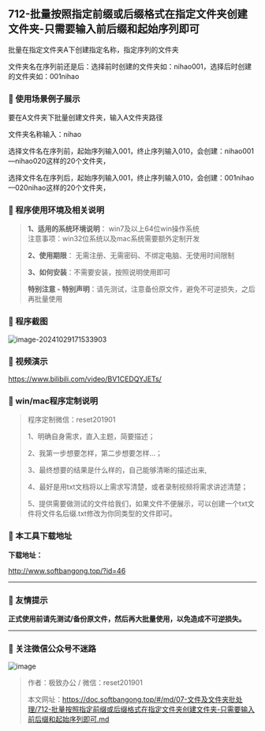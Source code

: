 ## 712-批量按照指定前缀或后缀格式在指定文件夹创建文件夹-只需要输入前后缀和起始序列即可

批量在指定文件夹A下创建指定名称，指定序列的文件夹

文件夹名在序列前还是后：选择前时创建的文件夹如：nihao001，选择后时创建的文件夹如：001nihao

### 📑 使用场景例子展示

要在A文件夹下批量创建文件夹，输入A文件夹路径

文件夹名称输入：nihao

选择文件名在序列前，起始序列输入001，终止序列输入010，会创建：nihao001—nihao020这样的20个文件夹，

选择文件名在序列后，起始序列输入001，终止序列输入010，会创建：001nihao—020nihao这样的20个文件夹，

### 📑 程序使用环境及相关说明

> **1、适用的系统环境说明**： win7及以上64位win操作系统  
> 注意事项：win32位系统以及mac系统需要额外定制开发  
>
> **2、使用期限**： 无需注册、无需密码、不绑定电脑、无使用时间限制  
>
> **3、如何安装**：不需要安装，按照说明使用即可  
>
> **特别注意 - 特别声明**：请先测试，注意备份原文件，避免不可逆损失，之后再批量使用

### 📑 程序截图
![image-20241029171533903](https://s2.loli.net/2024/11/01/rTmHboGSYpWxDgM.png) 

### 📑 视频演示

https://www.bilibili.com/video/BV1CEDQYJETs/

### 📑 win/mac程序定制说明

> 程序定制微信：reset201901  
>
> 1、明确自身需求，直入主题，简要描述；
>
> 2、我第一步想要怎样，第二步想要怎样...； 
>
> 3、最终想要的结果是什么样的，自己能够清晰的描述出来,  
>
> 4、最好是用txt文档将以上需求写清楚，或者录制视频将需求讲述清楚；  
>
> 5、提供需要做测试的文件给我们，如果文件不便展示，可以创建一个txt文件将文件名后缀.txt修改为你同类型的文件即可。  

### 📑 本工具下载地址

**下载地址：**

http://www.softbangong.top/?id=46

------

### 📑 友情提示

**正式使用前请先测试/备份原文件，然后再大批量使用，以免造成不可逆损失。**

------

### 📑 关注微信公众号不迷路

![image](https://s2.loli.net/2024/11/02/tK9T7jxLcuv5rUk.png)

> 作者：极致办公  /  微信：reset201901
>
> 本文网址：https://doc.softbangong.top/#/md/07-文件及文件夹批处理/712-批量按照指定前缀或后缀格式在指定文件夹创建文件夹-只需要输入前后缀和起始序列即可.md